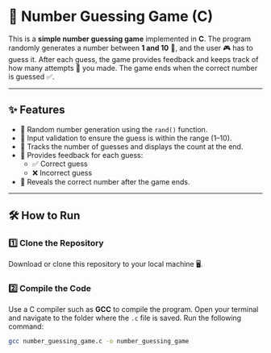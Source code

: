 # 🎯 Number Guessing Game (C)

This is a **simple number guessing game** implemented in **C**. The program randomly generates a number between **1 and 10** 🔢, and the user 🎮 has to guess it. After each guess, the game provides feedback and keeps track of how many attempts 🧠 you made. The game ends when the correct number is guessed ✅.

---

## ✨ Features

- 🎲 Random number generation using the `rand()` function.
- 🚧 Input validation to ensure the guess is within the range (1–10).
- 🔢 Tracks the number of guesses and displays the count at the end.
- 📣 Provides feedback for each guess:
  - ✅ Correct guess
  - ❌ Incorrect guess
- 🧾 Reveals the correct number after the game ends.

---

## 🛠️ How to Run

### 1️⃣ Clone the Repository

Download or clone this repository to your local machine 🖥️.

### 2️⃣ Compile the Code

Use a C compiler such as **GCC** to compile the program. Open your terminal and navigate to the folder where the `.c` file is saved. Run the following command:

```bash
gcc number_guessing_game.c -o number_guessing_game
